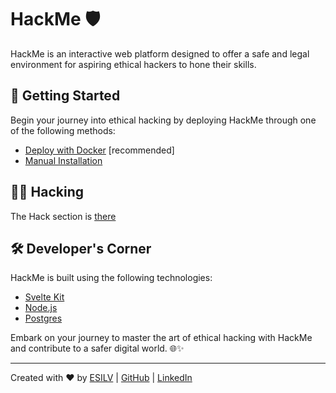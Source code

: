 # HackMe 🛡️

HackMe is an interactive web platform designed to offer a safe and legal environment for aspiring ethical hackers to hone their skills.

## 🚀 Getting Started

Begin your journey into ethical hacking by deploying HackMe through one of the following methods:

- [Deploy with Docker](Documentation/installation/docker.md) [recommended]
- [Manual Installation](Documentation/installation/manual.md)

## 🧙🏻 Hacking

The Hack section is [there](Documentation/hack/README.md)

## 🛠️ Developer's Corner

HackMe is built using the following technologies:

- [Svelte Kit](https://kit.svelte.dev/)
- [Node.js](https://nodejs.org/en/)
- [Postgres](https://www.postgresql.org/download/)

Embark on your journey to master the art of ethical hacking with HackMe and contribute to a safer digital world. 🌐✨

---

Created with ❤️ by [ESILV](https://www.esilv.fr/) | [GitHub](https://github.com/GuillaumeDorschner) | [LinkedIn](https://www.linkedin.com/in/guillaume-dorschner/)
